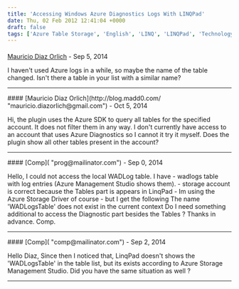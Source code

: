 ```yaml
---
title: 'Accessing Windows Azure Diagnostics Logs With LINQPad'
date: Thu, 02 Feb 2012 12:41:04 +0000
draft: false
tags: ['Azure Table Storage', 'English', 'LINQ', 'LINQPad', 'Technology', 'Windows Azure']
---
```



#### 
[Mauricio Diaz Orlich](http://blog.madd0.com/ "mauricio.diazorlich@gmail.com") - <time datetime="2014-09-12 14:10:43">Sep 5, 2014</time>

I haven't used Azure logs in a while, so maybe the name of the table changed. Isn't there a table in your list with a similar name?
<hr />
#### 
[Mauricio Diaz Orlich](http://blog.madd0.com/ "mauricio.diazorlich@gmail.com") - <time datetime="2014-10-03 11:20:43">Oct 5, 2014</time>

Hi, the plugin uses the Azure SDK to query all tables for the specified account. It does not filter them in any way. I don't currently have access to an account that uses Azure Diagnostics so I cannot it try it myself. Does the plugin show all other tables present in the account?
<hr />
#### 
[Comp]( "prog@mailinator.com") - <time datetime="2014-09-07 09:43:47">Sep 0, 2014</time>

Hello, I could not access the local WADLog table. I have - wadlogs table with log entries (Azure Management Studio shows them). - storage account is correct because the Tables part is appears in LinqPad - Im using the Azure Storage Driver of course - but I get the following The name 'WADLogsTable' does not exist in the current context Do I need something additional to access the Diagnostic part besides the Tables ? Thanks in advance. Comp.
<hr />
#### 
[Comp]( "comp@mailinator.com") - <time datetime="2014-09-30 16:03:04">Sep 2, 2014</time>

Hello Diaz, Since then I noticed that, LinqPad doesn't shows the 'WADLogsTable' in the table list, but its exists according to Azure Storage Management Studio. Did you have the same situation as well ?
<hr />
